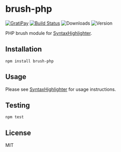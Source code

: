 # brush-php

[![GratiPay](https://img.shields.io/gratipay/user/alexgorbatchev.svg)](https://gratipay.com/alexgorbatchev/)
[![Build Status](https://travis-ci.org/syntaxhighlighter/brush-php.svg)](https://travis-ci.org/syntaxhighlighter/brush-php)
![Downloads](https://img.shields.io/npm/dm/brush-php.svg)
![Version](https://img.shields.io/npm/v/brush-php.svg)

PHP brush module for [SyntaxHighlighter](https://github.com/syntaxhighlighter/syntaxhighlighter).

## Installation

```
npm install brush-php
```

## Usage

Please see [SyntaxHighlighter](https://github.com/syntaxhighlighter/syntaxhighlighter) for usage instructions.

## Testing

```
npm test
```

## License

MIT
